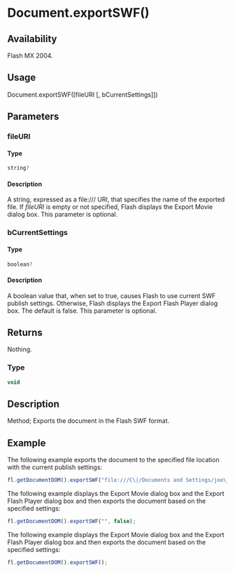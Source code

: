 # Document.exportSWF()

## Availability

Flash MX 2004.

## Usage

Document.exportSWF([fileURI [, bCurrentSettings]])

## Parameters

### **fileURI**

#### Type

```typescript
string?
```

#### Description

A string, expressed as a file:/// URI, that specifies the name of the exported file. If *fileURI* is empty or not specified, Flash displays the Export Movie dialog box. This parameter is optional.

### **bCurrentSettings**

#### Type

```typescript
boolean?
```

#### Description

A boolean value that, when set to true, causes Flash to use current SWF publish settings. Otherwise, Flash displays the Export Flash Player dialog box. The default is false. This parameter is optional.

## Returns

Nothing.

### Type

```typescript
void
```

## Description

Method; Exports the document in the Flash SWF format.

## Example

The following example exports the document to the specified file location with the current publish settings:

```javascript
fl.getDocumentDOM().exportSWF("file:///C\|/Documents and Settings/joe\_user/Desktop/qwerty.swf", true);
```

The following example displays the Export Movie dialog box and the Export Flash Player dialog box and then exports the document based on the specified settings:

```javascript
fl.getDocumentDOM().exportSWF("", false);
```

The following example displays the Export Movie dialog box and the Export Flash Player dialog box and then exports the document based on the specified settings:

```javascript
fl.getDocumentDOM().exportSWF();
```
